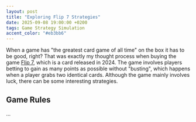 ```yaml
---
layout: post
title: "Exploring Flip 7 Strategies"
date: 2025-09-08 19:00:00 +0200
tags: Game Strategy Simulation
accent_color: "#eb3bb6"
---
```


When a game has "the greatest card game of all time" on the box it has to be good, right? That was exactly my thought process when buying the game [Flip 7](https://boardgamegeek.com/boardgame/420087/flip-7), which is a card released in 2024. The game involves players betting to gain as many points as possible without "busting", which happens when a player grabs two identical cards. Although the game mainly involves luck, there can be some interesting strategies.

## Game Rules

...